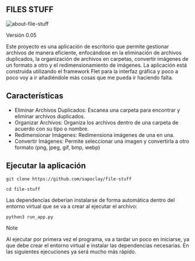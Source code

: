## FILES STUFF

![about-file-stuff](https://github.com/user-attachments/assets/53c638f1-5d0e-4699-8c4f-da9c62c12a5e)

Versión 0.05

Este proyecto es una aplicación de escritorio que permite gestionar archivos de manera eficiente, enfocándose en la eliminación de archivos duplicados, la organización de archivos en carpetas, convertir imágenes de un formato a otro y el redimensionamiento de imágenes. La aplicación está construida utilizando el framework Flet para la interfaz gráfica y poco a poco voy a ir añadiéndole más cosas que me pueda ir haciendo falta.

## Características

- Eliminar Archivos Duplicados: Escanea una carpeta para encontrar y eliminar archivos duplicados.
- Organizar Archivos: Organiza los archivos dentro de una carpeta de acuerdo con su tipo o nombre.
- Redimensionar Imágenes: Redimensiona imágenes de una en una. 
- Convertir Imágenes: Permite seleccionar una imagen y convertirla a otro formato (png, jpeg, gif, bmp, webp)


## Ejecutar la aplicación

```
git clone https://github.com/sapoclay/file-stuff

cd file-stuff
```

Las dependencias deberían instalarse de forma automática dentro del entorno virtual que se va a crear al ejecutar el archivo:

```
python3 run_app.py
```

>[!NOTE]
>Al ejecutar por primera vez el programa, va a tardar un poco en iniciarse, ya que debe crear el entorno virtual e instalar las dependencias necesarias.
>En las siguientes ejecuciones ya será mucho más rápido.
